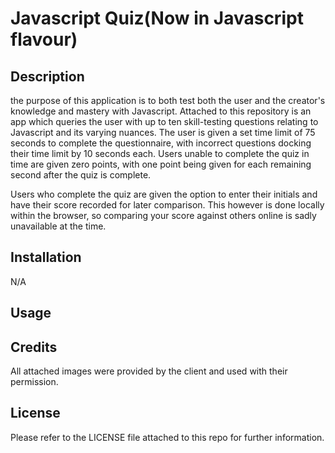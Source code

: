 # Javascript Quiz(Now in Javascript flavour)

## Description

the purpose of this application is to both test both the user and the creator's knowledge and mastery with Javascript. Attached to this repository is an app which queries the user with up to ten skill-testing questions relating to Javascript and its varying nuances. The user is given a set time limit of 75 seconds to complete the questionnaire, with incorrect questions docking their time limit by 10 seconds each. Users unable to complete the quiz in time are given zero points, with one point being given for each remaining second after the quiz is complete.

Users who complete the quiz are given the option to enter their initials and have their score recorded for later comparison. This however is done locally within the browser, so comparing your score against others online is sadly unavailable at the time.

## Installation

N/A

## Usage



## Credits

All attached images were provided by the client and used with their permission.

## License

Please refer to the LICENSE file attached to this repo for further information.